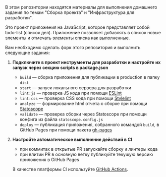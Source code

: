 В этом репозитории находятся материалы для выполнения домашнего задания по темам "Сборка проекта" и "Инфраструктура для разработки".

Это проект приложения на JavaScript, которое представляет собой todo-list (список дел). Приложение позволяет добавлять в список новые элементы и отмечать элементы списка как выполненные.

Вам необходимо сделать форк этого репозитория и выполнить следующие задания:

1. **Подключите в проект инструменты для разработки и настройте их запуск через секцию scripts в package.json**

   - `build` — cборка приложения для публикации в production в папку `dist`
   - `start` — запуск локального сервера для разработки
   - `lint:js` — проверка JS кода при помощи [ESLint](https://eslint.org)
   - `lint:css` — проверка CSS кода при помощи [Stylelint](https://stylelint.io)
   - `analyze` — формирование html отчета о сборке при помощи [Statoscope](http://statoscope.tech)
   - `validate` — проверка сборки через Statoscope при помощи конфига из файла `statoscope.config.js`
   - `deploy` — публикация приложения, собранного командой `build`, в GitHub Pages при помощи пакета [gh-pages](https://www.npmjs.com/package/gh-pages)

2. **Настройте автоматическое выполнение действий в CI**
   - при коммитах в открытые PR запускайте сборку и линтеры кода
   - при влитии PR в основную ветку публикуйте текущую версию приложения в GitHub Pages

   В качестве платформы CI используйте [GitHub Actions](https://docs.github.com/en/actions).
